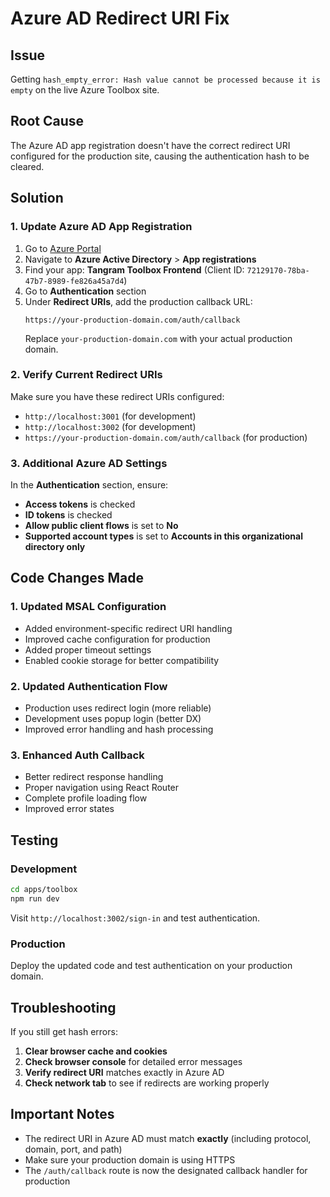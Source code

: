 # Azure AD Redirect URI Fix

## Issue
Getting `hash_empty_error: Hash value cannot be processed because it is empty` on the live Azure Toolbox site.

## Root Cause
The Azure AD app registration doesn't have the correct redirect URI configured for the production site, causing the authentication hash to be cleared.

## Solution

### 1. Update Azure AD App Registration

1. Go to [Azure Portal](https://portal.azure.com)
2. Navigate to **Azure Active Directory** > **App registrations**
3. Find your app: **Tangram Toolbox Frontend** (Client ID: `72129170-78ba-47b7-8989-fe826a45a7d4`)
4. Go to **Authentication** section
5. Under **Redirect URIs**, add the production callback URL:
   ```
   https://your-production-domain.com/auth/callback
   ```
   Replace `your-production-domain.com` with your actual production domain.

### 2. Verify Current Redirect URIs
Make sure you have these redirect URIs configured:
- `http://localhost:3001` (for development)
- `http://localhost:3002` (for development)
- `https://your-production-domain.com/auth/callback` (for production)

### 3. Additional Azure AD Settings
In the **Authentication** section, ensure:
- **Access tokens** is checked
- **ID tokens** is checked
- **Allow public client flows** is set to **No**
- **Supported account types** is set to **Accounts in this organizational directory only**

## Code Changes Made

### 1. Updated MSAL Configuration
- Added environment-specific redirect URI handling
- Improved cache configuration for production
- Added proper timeout settings
- Enabled cookie storage for better compatibility

### 2. Updated Authentication Flow
- Production uses redirect login (more reliable)
- Development uses popup login (better DX)
- Improved error handling and hash processing

### 3. Enhanced Auth Callback
- Better redirect response handling
- Proper navigation using React Router
- Complete profile loading flow
- Improved error states

## Testing

### Development
```bash
cd apps/toolbox
npm run dev
```
Visit `http://localhost:3002/sign-in` and test authentication.

### Production
Deploy the updated code and test authentication on your production domain.

## Troubleshooting

If you still get hash errors:

1. **Clear browser cache and cookies**
2. **Check browser console** for detailed error messages
3. **Verify redirect URI** matches exactly in Azure AD
4. **Check network tab** to see if redirects are working properly

## Important Notes

- The redirect URI in Azure AD must match **exactly** (including protocol, domain, port, and path)
- Make sure your production domain is using HTTPS
- The `/auth/callback` route is now the designated callback handler for production 